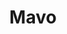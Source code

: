 ---
codehost: https://github.com/https://github.com/mavoweb/mavo
logohandle: mavoio
sort: mavo
title: Mavo
twitter: https://x.com/mavoweb
website: https://mavo.io/
---